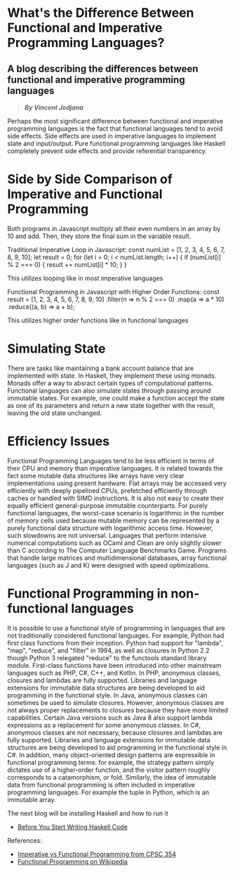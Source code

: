 # What's the Difference Between Functional and Imperative Programming Languages?
## A blog describing the differences between functional and imperative programming languages
> __*By Vincent Jodjana*__

Perhaps the most significant difference between functional and imperative programming languages is the fact that functional languages tend to avoid side effects. Side effects are used in imperative languages to implement state and input/output. Pure functional programming languages like Haskell completely prevent side effects and provide referential transparency.

# Side by Side Comparison of Imperative and Functional Programming
Both programs in Javascript multiply all their even numbers in an array by 10 and add. Then, they store the final sum in the variable result.

Traditional Imperative Loop in Javascript:
    const numList = [1, 2, 3, 4, 5, 6, 7, 8, 9, 10];
    let result = 0;
    for (let i = 0; i < numList.length; i++) {
        if (numList[i] % 2 === 0) {
            result += numList[i] * 10;
        }
    }

This utilizes looping like in most imperative languages

Functional Programming in Javascript with Higher Order Functions:
    const result = [1, 2, 3, 4, 5, 6, 7, 8, 9, 10]
               .filter(n => n % 2 === 0)
               .map(a => a * 10)
               .reduce((a, b) => a + b);

This utilizes higher order functions like in functional languages

# Simulating State
There are tasks like maintaining a bank account balance that are implemented with state. In Haskell, they implement these using monads. Monads offer a way to absract certain types of computational patterns. Functional languages can also simulate states through passing around immutable states. For example, one could make a function accept the state as one of its parameters and return a new state together with the result, leaving the old state unchanged.

# Efficiency Issues
Functional Programming Languages tend to be less efficient in terms of their CPU and memory than imperative languages. It is related towards the fact some mutable data structures like arrays have very clear implementations using present hardware. Flat arrays may be accessed very efficiently with deeply pipelined CPUs, prefetched efficiently through caches or handled with SIMD instructions. It is also not easy to create their equally efficient general-purpose immutable counterparts. For purely functional languages, the worst-case scenario is logarithmic in the number of memory cells used because mutable memory can be represented by a purely functional data structure with logarithmic access time. However, such slowdowns are not universal. Languages that perform intensive numerical computations such as OCaml and Clean are only slightly slower than C according to The Computer Language Benchmarks Game. Programs that handle large matrices and multidimensional databases, array functional languages (such as J and K) were designed with speed optimizations.

# Functional Programming in non-functional languages
It is possible to use a functional style of programming in languages that are not traditionally considered functional languages. For example, Python had first class functions from their inception. Python had support for "lambda", "map", "reduce", and "filter" in 1994, as well as closures in Python 2.2 though Python 3 relegated "reduce" to the functools standard library module. First-class functions have been introduced into other mainstream languages such as PHP, C#, C++, and Kotlin. In PHP, anonymous classes, closures and lambdas are fully supported. Libraries and language extensions for immutable data structures are being developed to aid programming in the functional style. In Java, anonymous classes can sometimes be used to simulate closures. However, anonymous classes are not always proper replacements to closures because they have more limited capabilities. Certain Java versions such as Java 8 also support lambda expressions as a replacement for some anonymous classes. In C#, anonymous classes are not necessary, because closures and lambdas are fully supported. Libraries and language extensions for immutable data structures are being developed to aid programming in the functional style in C#. In addition, many object-oriented design patterns are expressible in functional programming terms: for example, the strategy pattern simply dictates use of a higher-order function, and the visitor pattern roughly corresponds to a catamorphism, or fold. Similarly, the idea of immutable data from functional programming is often included in imperative programming languages. For example the tuple in Python, which is an immutable array.

The next blog will be installing Haskell and how to run it
- [Before You Start Writing Haskell Code](https://github.com/vcjod00/HaskellTutorial/blob/main/blog_4.md)

References:
- [Imperative vs Functional Programming from CPSC 354](https://hackmd.io/@alexhkurz/SJKWvna6U)
- [Functional Programming on Wikipedia](https://en.wikipedia.org/wiki/Functional_programming)